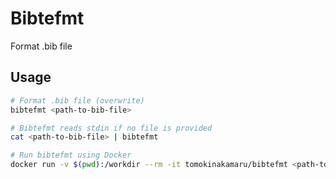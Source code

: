 # Bibtefmt

Format .bib file

## Usage

```sh
# Format .bib file (overwrite)
bibtefmt <path-to-bib-file>

# Bibtefmt reads stdin if no file is provided
cat <path-to-bib-file> | bibtefmt

# Run bibtefmt using Docker
docker run -v $(pwd):/workdir --rm -it tomokinakamaru/bibtefmt <path-to-bib-file>
```
